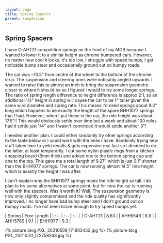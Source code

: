 ```yaml
---
layout: page
title: Spring Spacers
parent: Suspension
---
```

## Spring Spacers

I have C-AHT21 competition springs on the front of my MGB because I wanted to lower it to a similar height as chrome bumpered cars. However, no matter how cool it looks, it's too low. I struggle with speed humps, I get noticable bump steer and occasionally ground out on bumpy roads. 

The car was ~13.5" from centre of the wheel to the bottom of the chrome strip. The suspension and steering arms were noticably angled upwards I wanted to raise this to almost an inch to bring the suspension geometry closer to where it should be so I figured I would to try some longer springs. The ratio of spring length difference to height difference is approx 2:1, so an additional 1/2" height in spring will cause the car to be 1" taller given the same wire diameter and spring rate. This means I'd need springs about 9.3" long which happens to be exactly the length of the spare BHH1077 springs that I had. However, when I put these in the car, the ride height was about 17.5"!! This would obviously settle over time but a week and about 100 miles had it settle just 1/4" and I wasn't convinced it would settle another 3"!

I needed another plan. I could either randomly try other springs according to the table below or I could work with the ones I have. Randomly trying new stuff takes time to yield results & gets expensive real fast so I decided to do the latter, at least temporarily. I cut some nylon plastic rings from a kitchen chopping board (6mm thick) and added one to the bottom spring cup and one to the top.  This gave me a total length of 9.27" which is just 0.1" shorter than the BHH1077 springs. The car is now running almost 14.5" ride height which is exactly the height I was after.

I can't explain why the BHH1077 springs made the ride height so tall. I do plan to try some alternatives at some point, but for now the car is running well with the spacers. Was it worth it? Well, The suspension geometry is now only slightly compromised and the ride quality has significantly improved. I no longer have bad bump steer and I don't ground out on bumpy roads. I've not been brave enough to try speed humps yet.

| Spring | Free Length |
| :-- | :-- | :-- |
| C-AHT21 | 8.63 |
| AHH5546 | 8.8 |
| AHH5789 | 9.1 |
| BHH1077 | 9.3 |


{% picture blog PXL_20210509_171803432.jpg %}
{% picture blog PXL_20210511_172758263.jpg %}
